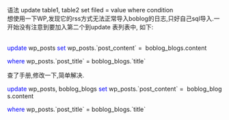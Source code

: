 <!--
author: admin
date: 2008-11-19
title: 跨表更新字段
tags: Mysql,跨表
category: Mysql
status: publish
summary: 语法 update table1, table2 set filed = value where condition	想使用一下WP,发现它的rss方式无法正常导入boblog的日志,只好自己sql导入.一开始没有注意到要加入第二个到update 表列表中, 如下:	&nbsp;
-->

<p>语法 update table1, table2 set filed = value where condition<br />
	想使用一下WP,发现它的rss方式无法正常导入boblog的日志,只好自己sql导入.一开始没有注意到要加入第二个到update 表列表中, 如下:<br />
	&nbsp;</p>
<p><span><span class="keyword"><font color="#0000ff">update</font></span><span>&nbsp;wp_posts&nbsp;</span><span class="keyword"><font color="#0000ff">set</font></span><span>&nbsp;wp_posts.`post_content`&nbsp;=&nbsp;&nbsp;boblog_blogs.content&nbsp;</span></span></p>
<p><span class="keyword"><font color="#0000ff">where</font></span><span>&nbsp;wp_posts.`post_title`&nbsp;=&nbsp;boblog_blogs.`title`&nbsp;&nbsp;</span></p>
<p><span><span>查了手册,修改一下,简单解决.</span></span></p>
<p><span><span><span><span class="keyword"><font color="#0000ff">update</font></span><span>&nbsp;wp_posts,&nbsp;boblog_blogs&nbsp;</span><span class="keyword"><font color="#0000ff">set</font></span><span>&nbsp;wp_posts.`post_content`&nbsp;=&nbsp;&nbsp;boblog_blogs.content&nbsp;</span></span></span></span></p>
<p><span class="keyword"><font color="#0000ff">where</font></span><span>&nbsp;wp_posts.`post_title`&nbsp;=&nbsp;boblog_blogs.`title`</span></p>